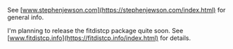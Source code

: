 See [www.stephenjewson.com](https://stephenjewson.com/index.html)
for general info.

I'm planning to release the fitdistcp package quite soon. See [www.fitdistcp.info](https://fitdistcp.info/index.html) for details.
